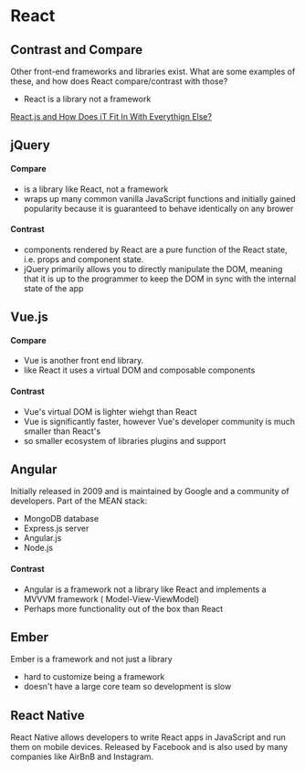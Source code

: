 # React


## Contrast and Compare
Other front-end frameworks and libraries exist. What are some examples of these, and how does React compare/contrast with those?

  - React is a library not a framework

[React.js and How Does iT Fit In With Everythign Else?](http://www.funnyant.com/reactjs-what-is-it/)

## jQuery
#### Compare
  - is a library like React, not a framework
  - wraps up many common vanilla JavaScript functions and initially gained popularity because it is guaranteed to behave identically on any brower

#### Contrast
  - components rendered by React are a pure function of the React state, i.e. props and component state.
  - jQuery primarily allows you to directly manipulate the DOM, meaning that it is up to the programmer to keep the DOM in sync with the internal state of the app


## Vue.js
#### Compare
  - Vue is another front end library.
  - like React it uses a virtual DOM and composable components
#### Contrast
  - Vue's virtual DOM is lighter wiehgt than React
  - Vue is significantly faster, however Vue's developer community is much smaller than React's
  - so smaller ecosystem of libraries plugins and support

## Angular
Initially released in 2009 and is maintained by Google and a community of developers.
Part of the MEAN stack:
  - MongoDB database
  - Express.js server
  - Angular.js
  - Node.js

#### Contrast
  - Angular is a framework not a library like React and implements a MVVVM framework ( Model-View-ViewModel)
  - Perhaps more functionality out of the box than React

## Ember
Ember is a framework and not just a library
 - hard to customize being a framework
 - doesn't have a large core team so development is slow

## React Native
React Native allows developers to write React apps in JavaScript and run them on mobile devices. Released by Facebook and is also used by many companies like AirBnB and Instagram.

